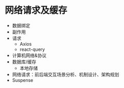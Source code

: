 # 网络请求及缓存

- 数据绑定
- 副作用
- 请求
  - Axios
  - react-query
- 计算机网络&协议
- 数据库/缓存
  - 本地存储
- 网络请求：前后端交互场景分析、机制设计、架构规划
- Suspense
